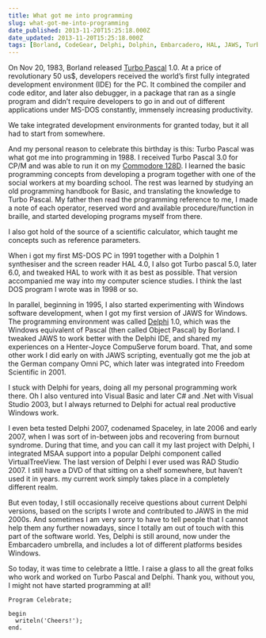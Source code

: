 ```yaml
---
title: What got me into programming
slug: what-got-me-into-programming
date_published: 2013-11-20T15:25:18.000Z
date_updated: 2013-11-20T15:25:18.000Z
tags: [Borland, CodeGear, Delphi, Dolphin, Embarcadero, HAL, JAWS, TurboPascal]
---
```


On Nov 20, 1983, Borland released [Turbo Pascal](http://en.wikipedia.org/wiki/Turbo_Pascal) 1.0. At a price of revolutionary 50 us$, developers received the world&#8217;s first fully integrated development environment (IDE) for the PC. It combined the compiler and code editor, and later also debugger, in a package that ran as a single program and didn&#8217;t require developers to go in and out of different applications under MS-DOS constantly, immensely increasing productivity.

We take integrated development environments for granted today, but it all had to start from somewhere.

And my personal reason to celebrate this birthday is this: Turbo Pascal was what got me into programming in 1988. I received Turbo Pascal 3.0 for CP/M and was able to run it on my [Commodore 128D](http://en.wikipedia.org/wiki/Commodore_128D#Commodore_128D). I learned the basic programming concepts from developing a program together with one of the social workers at my boarding school. The rest was learned by studying an old programming handbook for Basic, and translating the knowledge to Turbo Pascal. My father then read the programming reference to me, I made a note of each operator, reserved word and available procedure/function in braille, and started developing programs myself from there.

I also got hold of the source of a scientific calculator, which taught me concepts such as reference parameters.

When i got my first MS-DOS PC in 1991 together with a Dolphin 1 synthesiser and the screen reader HAL 4.0, I also got Turbo pascal 5.0, later 6.0, and tweaked HAL to work with it as best as possible. That version accompanied me way into my computer science studies. I think the last DOS program I wrote was in 1998 or so.

In parallel, beginning in 1995, I also started experimenting with Windows software development, when I got my first version of JAWS for Windows. The programming environment was called [Delphi](http://en.wikipedia.org/wiki/Borland_Delphi) 1.0, which was the Windows equivalent of Pascal (then called Object Pascal) by Borland. I tweaked JAWS to work better with the Delphi IDE, and shared my experiences on a Henter-Joyce CompuServe forum board. That, and some other work I did early on with JAWS scripting, eventually got me the job at the German company Omni PC, which later was integrated into Freedom Scientific in 2001.

I stuck with Delphi for years, doing all my personal programming work there. Oh I also ventured into Visual Basic and later C# and .Net with Visual Studio 2003, but I always returned to Delphi for actual real productive Windows work.

I even beta tested Delphi 2007, codenamed Spaceley, in late 2006 and early 2007, when I was sort of in-between jobs and recovering from burnout syndrome. During that time, and you can call it my last project with Delphi, I integrated MSAA support into a popular Delphi component called VirtualTreeView. The last version of Delphi I ever used was RAD Studio 2007. I still have a DVD of that sitting on a shelf somewhere, but haven&#8217;t used it in years. my current work simply takes place in a completely different realm.

But even today, I still occasionally receive questions about current Delphi versions, based on the scripts I wrote and contributed to JAWS in the mid 2000s. And sometimes I am very sorry to have to tell people that I cannot help them any further nowadays, since I totally am out of touch with this part of the software world. Yes, Delphi is still around, now under the Embarcadero umbrella, and includes a lot of different platforms besides Windows.

So today, it was time to celebrate a little. I raise a glass to all the great folks who work and worked on Turbo Pascal and Delphi. Thank you, without you, I might not have started programming at all!

    Program Celebrate;
    
    begin
      writeln('Cheers!');
    end.
